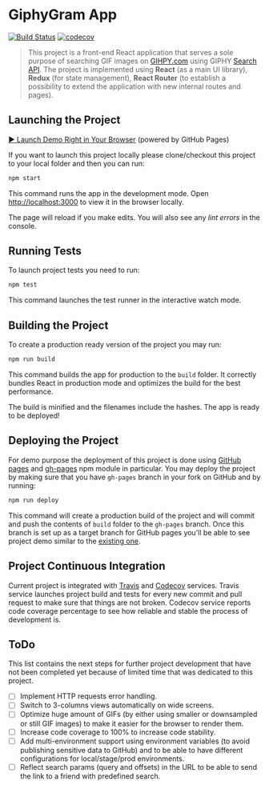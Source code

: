 # GiphyGram App

[![Build Status](https://travis-ci.org/trekhleb/giphygram.svg?branch=master)](https://travis-ci.org/trekhleb/giphygram)
[![codecov](https://codecov.io/gh/trekhleb/giphygram/branch/master/graph/badge.svg)](https://codecov.io/gh/trekhleb/giphygram)

> This project is a front-end React application that serves a sole purpose of searching GIF images on [GIHPY.com](https://giphy.com/) using GIPHY [Search API](https://developers.giphy.com/docs/#search-endpoint). The project is implemented using **React** (as a main UI library), **Redux** (for state management), **React Router** (to establish a possibility to extend the application with new internal routes and pages).

## Launching the Project

[▶︎ Launch Demo Right in Your Browser](https://trekhleb.github.io/giphygram/) (powered by GitHub Pages)

If you want to launch this project locally please clone/checkout this project to your local folder and then you can run:

```bash
npm start
```

This command runs the app in the development mode. Open [http://localhost:3000](http://localhost:3000) to view it in the browser locally.

The page will reload if you make edits. You will also see any _lint errors_ in the console.

## Running Tests

To launch project tests you need to run:

```bash
npm test
```

This command launches the test runner in the interactive watch mode.

## Building the Project

To create a production ready version of the project you may run: 

```bash
npm run build
```

This command builds the app for production to the `build` folder. It correctly bundles React in production mode and optimizes the build for the best performance.

The build is minified and the filenames include the hashes. The app is ready to be deployed!

## Deploying the Project

For demo purpose the deployment of this project is done using [GitHub pages](https://pages.github.com/) and [gh-pages](https://www.npmjs.com/package/gh-pages) npm module in particular. You may deploy the project by making sure that you have `gh-pages` branch in your fork on GitHub and by running:

```bash
npm run deploy
```

This command will create a production build of the project and will commit and push the contents of `build` folder to the `gh-pages` branch. Once this branch is set up as a target branch for GitHub pages you'll be able to see project demo similar to the [existing one](https://trekhleb.github.io/giphygram/).

## Project Continuous Integration

Current project is integrated with [Travis](https://travis-ci.org/trekhleb/giphygram) and [Codecov](https://codecov.io/gh/trekhleb/giphygram) services. Travis service launches project build and tests for every new commit and pull request to make sure that things are not broken. Codecov service reports code coverage percentage to see how reliable and stable the process of development is. 

## ToDo

This list contains the next steps for further project development that have not been completed yet because of limited time that was dedicated to this project.

- [ ] Implement HTTP requests error handling.
- [ ] Switch to 3-columns views automatically on wide screens.
- [ ] Optimize huge amount of GIFs (by either using smaller or downsampled or still GIF images) to make it easier for the browser to render them.
- [ ] Increase code coverage to 100% to increase code stability.
- [ ] Add multi-environment support using environment variables (to avoid publishing sensitive data to GitHub) and to be able to have different configurations for local/stage/prod environments.
- [ ] Reflect search params (query and offsets) in the URL to be able to send the link to a friend with predefined search.
